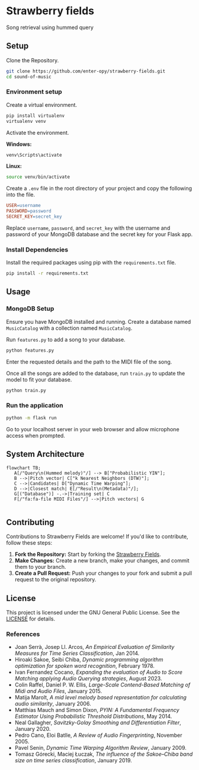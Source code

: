 <link
  href="https://cdnjs.cloudflare.com/ajax/libs/font-awesome/6.5.1/css/all.min.css"
  rel="stylesheet"
/>

# Strawberry fields
Song retrieval using hummed query

## Setup
Clone the Repository.
```bash
git clone https://github.com/enter-opy/strawberry-fields.git
cd sound-of-music
```
### Environment setup
Create a virtual environment.
```bash
pip install virtualenv
virtualenv venv
```
Activate the environment.

   **Windows:**
```bash
venv\Scripts\activate
```

   **Linux:**
```bash
source venv/bin/activate
```
Create a `.env` file in the root directory of your project and copy the following into the file.

```makefile
USER=username
PASSWORD=password
SECRET_KEY=secret_key
```
Replace `username`, `password`, and `secret_key` with the username and password of your MongoDB database and the secret key for your Flask app.

### Install Dependencies

Install the required packages using pip with the `requirements.txt` file.

```bash
pip install -r requirements.txt
```

## Usage
### MongoDB Setup

Ensure you have MongoDB installed and running. Create a database named `MusicCatalog` with a collection named `MusicCatalog`.

Run `features.py` to add a song to your database.
```bash
python features.py
```
Enter the requested details and the path to the MIDI file of the song.

Once all the songs are added to the database, run `train.py` to update the model to fit your database.
```bash
python train.py
```

### Run the application

```bash
python -m flask run
```

Go to your localhost server in your web browser and allow microphone access when prompted.
## System Architecture
```mermaid
flowchart TB;
   A[/"Query\n(Hummed melody)"/] --> B["Probabilistic YIN"];
   B -->|Pitch vector| C["k Nearest Neighbors (DTW)"];
   C -->|Candidates| D["Dynamic Time Warping"];
   D -->|Closest match| E[/"Result\n(Metadata)"/];
   G[("Database")] -.->|Training set| C
   F[/"fa:fa-file MIDI Files"/] -->|Pitch vectors| G
    
```

## Contributing
Contributions to Strawberry Fields are welcome! If you'd like to contribute, follow these steps:
1. **Fork the Repository:** Start by forking the [Strawberry Fields](https://github.com/enter-opy/strawberry-fields).
2. **Make Changes:** Create a new branch, make your changes, and commit them to your branch.
3. **Create a Pull Request:** Push your changes to your fork and submit a pull request to the original repository.
## License
This project is licensed under the GNU General Public License. See the [LICENSE](https://github.com/enter-opy/strawberry-fields/blob/main/LICENSE) for details.

### References

- Joan Serrà, Josep Ll. Arcos, *An Empirical Evaluation of Similarity Measures for Time Series Classification*, Jan 2014.
- Hiroaki Sakoe, Seibi Chiba, *Dynamic programming algorithm optimization for spoken word recognition*, February 1978.
- Ivan Fernandez Cocano, *Expanding the evaluation of Audio to Score Matching applying Audio Querying strategies*, August 2023.
- Colin Raffel, Daniel P. W. Ellis, *Large-Scale Contend-Based Matching of Midi and Audio Files*, January 2015.
- Matija Marolt, *A mid level melody based representation for calculating audio similarity*, January 2006.
- Matthias Mauch and Simon Dixon, *PYIN: A Fundamental Frequency Estimator Using Probabilistic Threshold Distributions*, May 2014.
- Neal Gallagher, *Savitzky-Golay Smoothing and Differentiation Filter*, January 2020.
- Pedro Cano, Eloi Batlle, *A Review of Audio Fingerprinting*, November 2005.
- Pavel Senin, *Dynamic Time Warping Algorithm Review*, January 2009.
- Tomasz Górecki, Maciej Łuczak, *The influence of the Sakoe–Chiba band size on time series classification*, January 2019.
